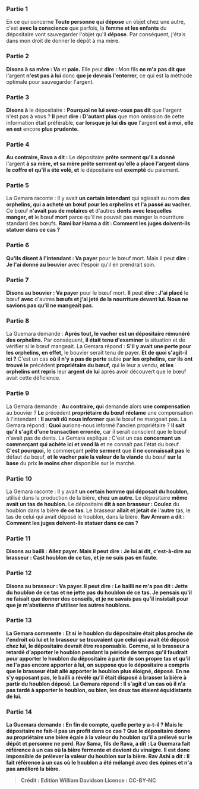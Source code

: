 
### Partie 1
En ce qui concerne <b>Toute personne qui dépose</b> un objet chez une autre, c'est <b>avec la conscience</b> que parfois, la <b>femme et les enfants</b> du dépositaire vont sauvegarder l'objet qu'il <b>dépose</b>. Par conséquent, j'étais dans mon droit de donner le dépôt à ma mère.

### Partie 2
<b>Disons à sa mère : Va</b> et <b>paie.</b> Elle peut <b>dire :</b> Mon fils <b>ne m'a pas dit que</b> l'argent <b>n'est pas à lui</b> donc <b>que je devrais l'enterrer,</b> ce qui est la méthode optimale pour sauvegarder l'argent.

### Partie 3
<b>Disons à</b> le dépositaire : <b>Pourquoi ne lui avez-vous pas dit</b> que l'argent n'est pas à vous ? <b>Il</b> peut <b>dire : D'autant plus</b> que mon omission de cette information était préférable, <b>car lorsque je lui dis que</b> l'argent <b>est à moi, elle en est</b> encore <b>plus prudente.</b>

### Partie 4
<b>Au contraire, Rava a dit :</b> Le dépositaire <b>prête serment qu'il a donné</b> l'argent <b>à sa mère, et sa mère prête serment qu'elle a placé l'argent dans le coffre et qu'il a été volé, et</b> le dépositaire est <b>exempté</b> du paiement.

### Partie 5
La Gemara raconte : Il y avait <b>un certain intendant</b> qui agissait au nom <b>des orphelins, qui a acheté un bœuf pour les orphelins et l'a passé au vacher.</b> Ce bœuf <b>n'avait pas de molaires et</b> d'autres <b>dents avec lesquelles manger, et</b> le bœuf <b>mort</b> parce qu'il ne pouvait pas manger la nourriture standard des bœufs. <b>Rami bar Ḥama a dit : Comment les juges doivent-ils statuer dans ce cas ?</b>

### Partie 6
<b>Qu'ils disent à l'intendant : Va payer</b> pour le bœuf mort. Mais il peut <b>dire : Je l'ai donné au bouvier</b> avec l'espoir qu'il en prendrait soin.

### Partie 7
<b>Disons au bouvier : Va payer</b> pour le bœuf mort. <b>Il</b> peut <b>dire : J'ai placé</b> le bœuf <b>avec</b> d'autres <b>bœufs et j'ai jeté de la nourriture devant lui. Nous ne savions pas qu'il ne mangeait pas.</b>

### Partie 8
La Guemara demande : <b>Après tout, le vacher est un dépositaire rémunéré des orphelins.</b> Par conséquent, <b>il était tenu d'examiner</b> la situation et de vérifier si le bœuf mangeait. La Gemara répond : <b>S'il y avait une perte pour les orphelins, en effet,</b> le bouvier serait tenu de payer. <b>Et de quoi s'agit-il ici ?</b> C'est un cas <b>où il n'y a pas de perte</b> subie <b>par les orphelins, car ils ont trouvé le</b> précédent <b>propriétaire du bœuf,</b> qui le leur a vendu, <b>et les orphelins ont repris</b> leur <b>argent</b> <b>de lui</b> après avoir découvert que le bœuf avait cette déficience.

### Partie 9
La Gemara demande : <b>Au contraire, qui</b> demande alors <b>une compensation</b> au bouvier ? <b>Le</b> précédent <b>propriétaire du bœuf réclame</b> une compensation à l'intendant : <b>Il aurait dû nous informer</b> que le bœuf ne mangeait pas. La Gemara répond : <b>Quoi</b> aurions-nous informé</b> l'ancien propriétaire ? <b>Il sait qu'il s'agit d'une transaction erronée,</b> car il serait conscient que le bœuf n'avait pas de dents. La Gemara explique : C'est un cas <b>concernant un commerçant qui achète ici et vend là</b> et ne connaît pas l'état du bœuf. <b>C'est pourquoi,</b> le commerçant <b>prête serment</b> que <b>il ne connaissait pas</b> le défaut du bœuf, <b>et le vacher paie la valeur de la viande</b> du bœuf <b>sur la base</b> du prix <b>le moins cher</b> disponible sur le marché.

### Partie 10
La Gemara raconte : Il y avait <b>un certain homme qui déposait du houblon,</b> utilisé dans la production de la bière, <b>chez un autre.</b> Le dépositaire <b>même avait un tas de houblon.</b> Le dépositaire <b>dit à son brasseur : Coulez</b> du houblon dans la bière <b>de ce tas</b>. Le brasseur <b>allait et jetait de</b> l'<b>autre</b> tas, le tas de celui qui avait déposé le houblon, dans la bière. <b>Rav Amram a dit : Comment les juges doivent-ils statuer dans ce cas ?

### Partie 11
<b>Disons au bailli</b> : <b>Allez payer.</b> Mais il peut <b>dire : Je lui ai dit,</b> c'est-à-dire au brasseur : <b>Cast</b> houblon <b>de ce tas</b>, et je ne suis pas en faute.

### Partie 12
<b>Disons au brasseur : Va payer.</b> Il peut <b>dire : </b> Le bailli <b>ne m'a pas dit : Jette</b> du houblon <b>de ce tas</b> <b>et ne jette pas</b> du houblon <b>de ce tas</b>. Je pensais qu'il ne faisait que donner des conseils, et je ne savais pas qu'il insistait pour que je m'abstienne d'utiliser les autres houblons.

### Partie 13
La Gemara commente : <b>Et</b> si le houblon du dépositaire était plus proche de l'endroit où lui et le brasseur se trouvaient que celui qui avait été déposé chez lui, le dépositaire devrait être responsable. Comme, <b>si</b> le brasseur a <b>retardé</b> d'apporter le houblon pendant la <b>période</b> de temps qu'il faudrait <b>pour apporter</b> le houblon du dépositaire à partir de son propre tas <b>et qu'il ne l'a pas</b> encore <b>apporter à lui,</b> on suppose que le dépositaire a compris que le brasseur était allé apporter le houblon plus éloigné, déposé. En ne s'y opposant pas, le bailli a <b>révélé qu'il était disposé</b> à brasser la bière à partir du houblon déposé. La Gemara répond : Il s'agit d'un cas où il n'a pas tardé à apporter le houblon, ou bien, les deux tas étaient équidistants de lui.

### Partie 14
La Guemara demande : <b>En fin de compte, quelle perte y a-t-il ? Mais le dépositaire ne fait-il pas un <b>profit</b> dans ce cas ? Que le dépositaire donne au propriétaire une bière égale à la valeur du houblon qu'il a prélevé sur le dépôt et personne ne perd. <b>Rav Sama, fils de Rava, a dit :</b> La Guemara fait référence à un cas <b>où la bière</b> fermente et <b>devient du vinaigre.</b> Il est donc impossible de prélever la valeur du houblon sur la bière. <b>Rav Ashi a dit :</b> Il fait référence à un cas où le houblon a été mélangé <b>avec des épines</b> et n'a pas amélioré la bière.

>Crédit : Edition William Davidson
>Licence : CC-BY-NC